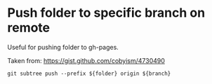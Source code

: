 # Push folder to specific branch on remote

Useful for pushing folder to gh-pages.

Taken from: https://gist.github.com/cobyism/4730490

```
git subtree push --prefix ${folder} origin ${branch}
```

